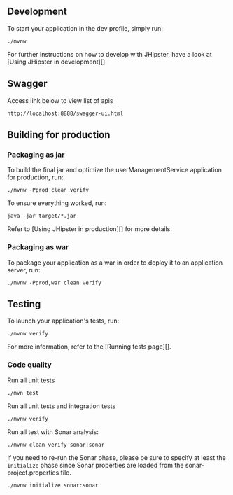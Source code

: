 ## Development

To start your application in the dev profile, simply run:

    ./mvnw

For further instructions on how to develop with JHipster, have a look at [Using JHipster in development][].
## Swagger
Access link below to view list of apis
    
    http://localhost:8888/swagger-ui.html

## Building for production

### Packaging as jar

To build the final jar and optimize the userManagementService application for production, run:

    ./mvnw -Pprod clean verify

To ensure everything worked, run:

    java -jar target/*.jar

Refer to [Using JHipster in production][] for more details.

### Packaging as war

To package your application as a war in order to deploy it to an application server, run:

    ./mvnw -Pprod,war clean verify

## Testing

To launch your application's tests, run:

    ./mvnw verify

For more information, refer to the [Running tests page][].

### Code quality

Run all unit tests

````
./mvn test
````

Run all unit tests and integration tests

````
./mvnw verify
````

Run all test with Sonar analysis:

```
./mvnw clean verify sonar:sonar
```

If you need to re-run the Sonar phase, please be sure to specify at least the `initialize` phase since Sonar properties are loaded from the sonar-project.properties file.

```
./mvnw initialize sonar:sonar
```

